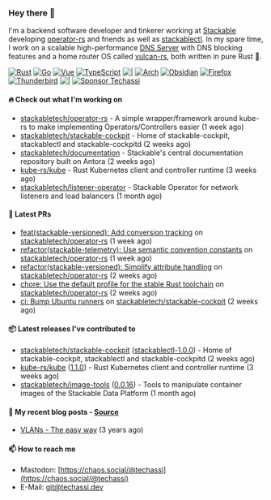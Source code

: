 ### Hey there 👋

I'm a backend software developer and tinkerer working at [Stackable][stackable] developing
[operator-rs][op-rs] and friends as well as [stackablectl][sctl]. In my spare time, I work
on a scalable high-performance [DNS Server][portal] with DNS blocking features and a home
router OS called [vulcan-rs][vulcan], both written in pure Rust 🦀.

[sctl]: https://github.com/stackabletech/stackable-cockpit
[op-rs]: https://github.com/stackabletech/operator-rs
[stackable]: https://github.com/stackabletech
[portal]: https://github.com/portal-rs/portal
[vulcan]: https://github.com/vulcan-rs

[![Rust](https://img.shields.io/badge/-Rust-141414?style=flat&logo=rust&logoColor=%23f97f39)](https://www.rust-lang.org/)
[![Go](https://img.shields.io/badge/-Go-141414?style=flat&logo=go&logoColor=%23f97f39)](https://go.dev/)
[![Vue](https://img.shields.io/badge/-Vue-141414?style=flat&logo=vuedotjs&logoColor=%23f97f39)](https://vuejs.org/)
[![TypeScript](https://img.shields.io/badge/-TypeScript-141414?style=flat&logo=typescript&logoColor=%23f97f39)](https://www.typescriptlang.org/)
![|](https://img.shields.io/badge/-%7C-141414?style=flat&logoColor=%23f97f39)
[![Arch](https://img.shields.io/badge/-Arch-141414?style=flat&logo=archlinux&logoColor=%23f97f39)](https://archlinux.org/)
[![Obsidian](https://img.shields.io/badge/-Obsidian-141414?style=flat&logo=obsidian&logoColor=%23f97f39)](https://obsidian.md/)
[![Firefox](https://img.shields.io/badge/-Firefox-141414?style=flat&logo=firefox&logoColor=%23f97f39)](https://www.mozilla.org/en-US/firefox/new/)
[![Thunderbird](https://img.shields.io/badge/-Thunderbird-141414?style=flat&logo=thunderbird&logoColor=%23f97f39)](https://www.thunderbird.net/en-US/)
![|](https://img.shields.io/badge/-%7C-141414?style=flat&logoColor=%23f97f39)
[![Sponsor Techassi](https://img.shields.io/badge/-Sponsor-141414?style=flat&logo=github&logoColor=%23f97f39)](https://github.com/sponsors/Techassi)

#### 🔥 Check out what I'm working on


- [stackabletech/operator-rs](https://github.com/stackabletech/operator-rs) - A simple wrapper/framework around kube-rs to make implementing Operators/Controllers easier (1 week ago)
- [stackabletech/stackable-cockpit](https://github.com/stackabletech/stackable-cockpit) - Home of stackable-cockpit, stackablectl and stackable-cockpitd (2 weeks ago)
- [stackabletech/documentation](https://github.com/stackabletech/documentation) - Stackable&#39;s central documentation repository built on Antora (2 weeks ago)
- [kube-rs/kube](https://github.com/kube-rs/kube) - Rust Kubernetes client and controller runtime (3 weeks ago)
- [stackabletech/listener-operator](https://github.com/stackabletech/listener-operator) - Stackable Operator for network listeners and load balancers (1 month ago)

#### 🧪 Latest PRs


- [feat(stackable-versioned): Add conversion tracking](https://github.com/stackabletech/operator-rs/pull/1056) on [stackabletech/operator-rs](https://github.com/stackabletech/operator-rs) (1 week ago)
- [refactor(stackable-telemetry): Use semantic convention constants](https://github.com/stackabletech/operator-rs/pull/1055) on [stackabletech/operator-rs](https://github.com/stackabletech/operator-rs) (1 week ago)
- [refactor(stackable-versioned): Simplify attribute handling](https://github.com/stackabletech/operator-rs/pull/1053) on [stackabletech/operator-rs](https://github.com/stackabletech/operator-rs) (2 weeks ago)
- [chore: Use the default profile for the stable Rust toolchain](https://github.com/stackabletech/operator-rs/pull/1052) on [stackabletech/operator-rs](https://github.com/stackabletech/operator-rs) (2 weeks ago)
- [ci: Bump Ubuntu runners](https://github.com/stackabletech/stackable-cockpit/pull/383) on [stackabletech/stackable-cockpit](https://github.com/stackabletech/stackable-cockpit) (2 weeks ago)

#### 📦 Latest releases I've contributed to


- [stackabletech/stackable-cockpit](https://github.com/stackabletech/stackable-cockpit/releases/tag/stackablectl-1.0.0) ([stackablectl-1.0.0](https://github.com/stackabletech/stackable-cockpit/releases/tag/stackablectl-1.0.0)) - Home of stackable-cockpit, stackablectl and stackable-cockpitd (2 weeks ago)
- [kube-rs/kube](https://github.com/kube-rs/kube/releases/tag/1.1.0) ([1.1.0](https://github.com/kube-rs/kube/releases/tag/1.1.0)) - Rust Kubernetes client and controller runtime (3 weeks ago)
- [stackabletech/image-tools](https://github.com/stackabletech/image-tools/releases/tag/0.0.16) ([0.0.16](https://github.com/stackabletech/image-tools/releases/tag/0.0.16)) - Tools to manipulate container images of the Stackable Data Platform (1 month ago)

#### 📜 My recent blog posts - [Source](https://github.com/Techassi/page)


- [VLANs - The easy way](https://techassi.dev/posts/vlans-the-easy-way/) (3 years ago)

#### 📫 How to reach me

- Mastodon: [https://chaos.social/@techassi](https://chaos.social/@techassi)
- E-Mail: git@techassi.dev
